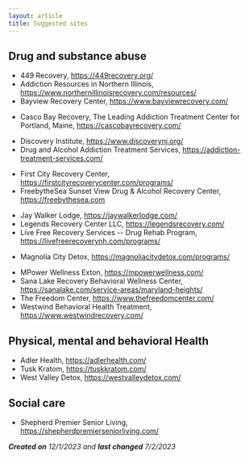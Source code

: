 ```yaml
---
layout: article
title: Suggested sites
---
```


## Drug and substance abuse

* 449 Recovery, <https://449recovery.org/>
* Addiction Resources in Northern Illinois, <https://www.northernillinoisrecovery.com/resources/>
* Bayview Recovery Center, <https://www.bayviewrecovery.com/>
- Casco Bay Recovery, The Leading Addiction Treatment Center for Portland, Maine, <https://cascobayrecovery.com/>
* Discovery Institute, <https://www.discoverynj.org/>
* Drug and Alcohol Addiction Treatment Services, <https://addiction-treatment-services.com/>
- First City Recovery Center, <https://firstcityrecoverycenter.com/programs/>
- FreebytheSea Sunset View Drug & Alcohol Recovery Center, <https://freebythesea.com>
* Jay Walker Lodge, <https://jaywalkerlodge.com/>
* Legends Recovery Center LLC, <https://legendsrecovery.com/>
* Live Free Recovery Services -- Drug Rehab Program,  <https://livefreerecoverynh.com/programs/>
- Magnolia City Detox, <https://magnoliacitydetox.com/programs/>
* MPower Wellness Exton, <https://mpowerwellness.com/>
* Sana Lake Recovery Behavioral Wellness Center, <https://sanalake.com/service-areas/maryland-heights/>
* The Freedom Center, <https://www.thefreedomcenter.com/>
* Westwind Behavioral Health Treatment, <https://www.westwindrecovery.com/>

## Physical, mental and behavioral Health

* Adler Health, <https://adlerhealth.com/>
* Tusk Kratom, <https://tuskkratom.com/>
* West Valley Detox, <https://westvalleydetox.com/>

## Social care

* Shepherd Premier Senior Living, <https://shepherdpremierseniorliving.com/>

***Created on** 12/1/2023 and **last changed** 7/2/2023*
